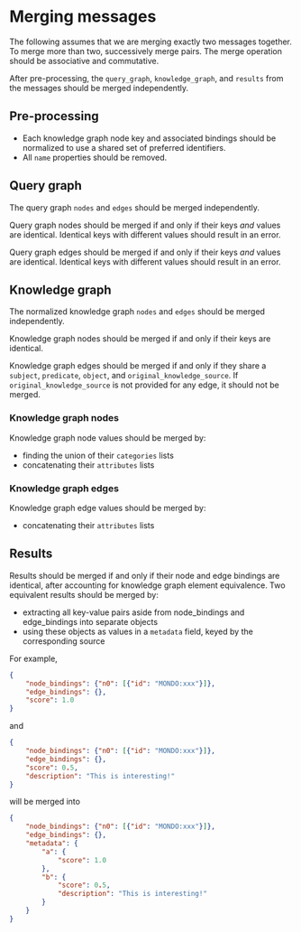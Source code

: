 # Merging messages

The following assumes that we are merging exactly two messages together. To merge more than two, successively merge pairs. The merge operation should be associative and commutative.

After pre-processing, the `query_graph`, `knowledge_graph`, and `results` from the messages should be merged independently.

## Pre-processing

* Each knowledge graph node key and associated bindings should be normalized to use a shared set of preferred identifiers.
* All `name` properties should be removed.

## Query graph

The query graph `nodes` and `edges` should be merged independently.

Query graph nodes should be merged if and only if their keys _and_ values are identical. Identical keys with different values should result in an error.

Query graph edges should be merged if and only if their keys _and_ values are identical. Identical keys with different values should result in an error.

## Knowledge graph

The normalized knowledge graph `nodes` and `edges` should be merged independently.

Knowledge graph nodes should be merged if and only if their keys are identical.

Knowledge graph edges should be merged if and only if they share a `subject`, `predicate`, `object`, and `original_knowledge_source`. If `original_knowledge_source` is not provided for any edge, it should not be merged.

### Knowledge graph nodes

Knowledge graph node values should be merged by:

* finding the union of their `categories` lists
* concatenating their `attributes` lists

### Knowledge graph edges

Knowledge graph edge values should be merged by:

* concatenating their `attributes` lists

## Results

Results should be merged if and only if their node and edge bindings are identical, after accounting for knowledge graph element equivalence. Two equivalent results should be merged by:

* extracting all key-value pairs aside from node_bindings and edge_bindings into separate objects
* using these objects as values in a `metadata` field, keyed by the corresponding source

For example,
```json
{
    "node_bindings": {"n0": [{"id": "MONDO:xxx"}]},
    "edge_bindings": {},
    "score": 1.0
}
```
and
```json
{
    "node_bindings": {"n0": [{"id": "MONDO:xxx"}]},
    "edge_bindings": {},
    "score": 0.5,
    "description": "This is interesting!"
}
```
will be merged into
```json
{
    "node_bindings": {"n0": [{"id": "MONDO:xxx"}]},
    "edge_bindings": {},
    "metadata": {
        "a": {
            "score": 1.0
        },
        "b": {
            "score": 0.5,
            "description": "This is interesting!"
        }
    }
}
```
